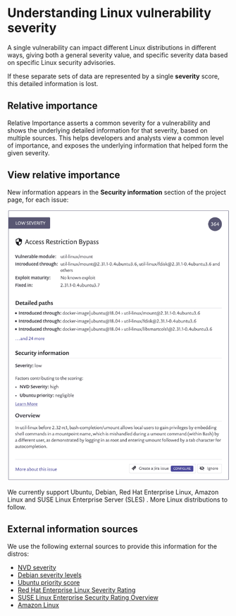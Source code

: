 # Understanding Linux vulnerability severity

A single vulnerability can impact different Linux distributions in different ways, giving both a general severity value, and specific severity data based on specific Linux security advisories.

If these separate sets of data are represented by a single **severity** score, this detailed information is lost.

## Relative importance

Relative Importance asserts a common severity for a vulnerability and shows the underlying detailed information for that severity, based on multiple sources. This helps developers and analysts view a common level of importance, and exposes the underlying information that helped form the given severity.

## View relative importance

New information appears in the **Security information** section of the project page, for each issue:

![](<../../../.gitbook/assets/image-4- (1) (1) (3) (3) (1) (5).png>)

We currently support Ubuntu, Debian, Red Hat Enterprise Linux, Amazon Linux and SUSE Linux Enterprise Server (SLES) . More Linux distributions to follow.

## External information sources

We use the following external sources to provide this information for the distros:

* [NVD severity](https://nvd.nist.gov/vuln)
* [Debian severity levels](https://security-team.debian.org/security_tracker.html#severity-levels)
* [Ubuntu priority score](https://people.canonical.com/\~ubuntu-security/cve/priority.html)
* [Red Hat Enterprise Linux Severity Rating](https://access.redhat.com/security/updates/classification)
* [SUSE Linux Enterprise Security Rating Overview](https://www.suse.com/support/security/rating/)
* [Amazon Linux](https://alas.aws.amazon.com/alas2.html)
